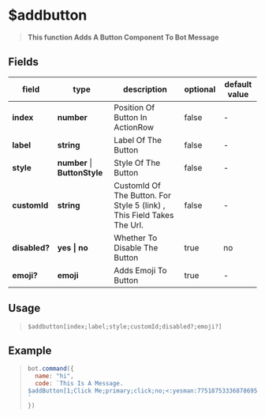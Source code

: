 # $addbutton
> **This function Adds A Button Component To Bot Message**
## Fields
|field|type|description|optional|default value|
|-----|----|-----------|--------|-------------|
|**index**|**number**|Position Of Button In ActionRow|false|-|
|**label**|**string**|Label Of The Button|false|-|
|**style**|**number** \| **ButtonStyle** |Style Of The Button|false|-|
|**customId**|**string**|CustomId Of The Button. For Style 5 (link) , This Field Takes The Url.|false|-|
|**disabled?**|**yes \| no**|Whether To Disable The Button|true|no|
|**emoji?**|**emoji**|Adds Emoji To Button|true|-|
## Usage
> ```
> $addbutton[index;label;style;customId;disabled?;emoji?]
>```
## Example
>```javascript
>bot.command({
>   name: "hi",
>   code: `This Is A Message.
>$addButton[1;Click Me;primary;click;no;<:yesman:775187533368786954>]
>`
>})
>```

